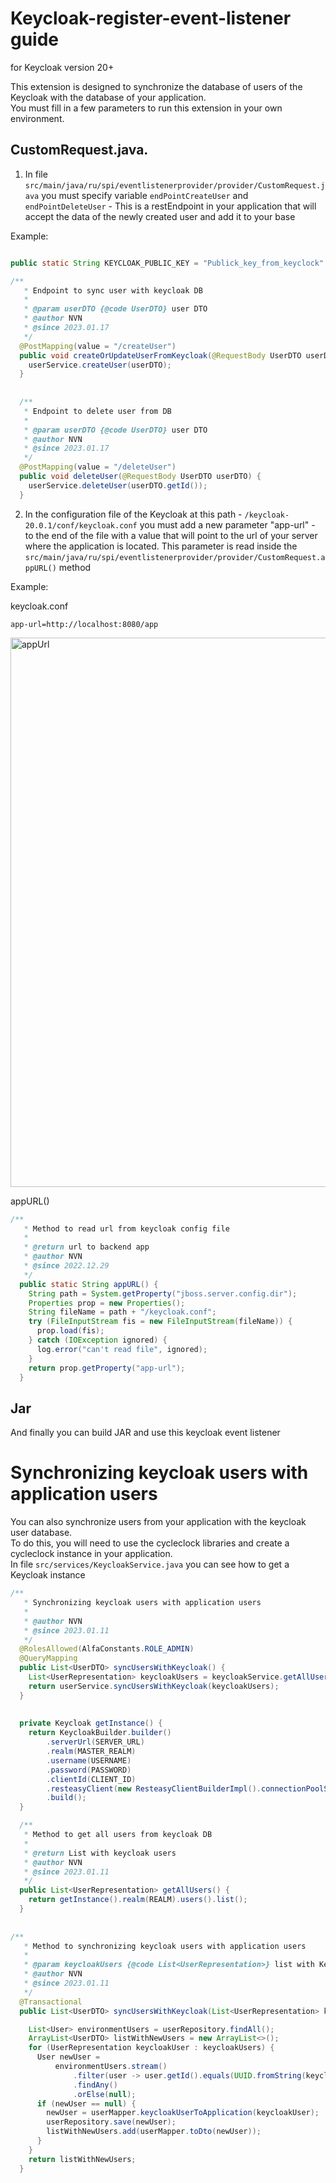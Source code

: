 # Keycloak-register-event-listener guide 
for Keycloak version 20+

This extension is designed to synchronize the database of users of the Keycloak with the database of your application.  
You must fill in a few parameters to run this extension in your own environment.


## CustomRequest.java. 

1. In file `src/main/java/ru/spi/eventlistenerprovider/provider/CustomRequest.java` you must specify variable `endPointCreateUser` and `endPointDeleteUser` - This is a restEndpoint in your application that will accept the data of the newly created user and add it to your base

Example: 

```java

public static String KEYCLOAK_PUBLIC_KEY = "Publick_key_from_keyclock" 

/**
   * Endpoint to sync user with keycloak DB
   *
   * @param userDTO {@code UserDTO} user DTO
   * @author NVN
   * @since 2023.01.17
   */
  @PostMapping(value = "/createUser")
  public void createOrUpdateUserFromKeycloak(@RequestBody UserDTO userDTO) {
    userService.createUser(userDTO);
  }
  
  
  /**
   * Endpoint to delete user from DB
   *
   * @param userDTO {@code UserDTO} user DTO
   * @author NVN
   * @since 2023.01.17
   */
  @PostMapping(value = "/deleteUser")
  public void deleteUser(@RequestBody UserDTO userDTO) {
    userService.deleteUser(userDTO.getId());
  }
```



2. In the configuration file of the Keycloak at this path - `/keycloak-20.0.1/conf/keycloak.conf`  you must add a new parameter "app-url" - to the end of the file with a value that will point to the url of your server where the application is located. This parameter is read inside the `src/main/java/ru/spi/eventlistenerprovider/provider/CustomRequest.appURL()` method

Example: 

keycloak.conf 
```
app-url=http://localhost:8080/app
```

<img width="879" alt="appUrl" src="https://user-images.githubusercontent.com/35899629/211144157-7cd7f0dd-689f-4cca-83fd-7596289b1d22.png">

appURL()
```java
/**
   * Method to read url from keycloak config file
   *
   * @return url to backend app
   * @author NVN
   * @since 2022.12.29
   */
  public static String appURL() {
    String path = System.getProperty("jboss.server.config.dir");
    Properties prop = new Properties();
    String fileName = path + "/keycloak.conf";
    try (FileInputStream fis = new FileInputStream(fileName)) {
      prop.load(fis);
    } catch (IOException ignored) {
      log.error("can't read file", ignored);
    }
    return prop.getProperty("app-url");
  }
```

## Jar 

And finally you can build JAR and use this keycloak event listener

# Synchronizing keycloak users with application users  
You can also synchronize users from your application with the keycloak user database.  
To do this, you will need to use the cycleclock libraries and create a cycleclock instance in your application.  
In file `src/services/KeycloakService.java` you can see how to get a Keycloak instance

```java
/**
   * Synchronizing keycloak users with application users
   *
   * @author NVN
   * @since 2023.01.11
   */
  @RolesAllowed(AlfaConstants.ROLE_ADMIN)
  @QueryMapping
  public List<UserDTO> syncUsersWithKeycloak() {
    List<UserRepresentation> keycloakUsers = keycloakService.getAllUsers();
    return userService.syncUsersWithKeycloak(keycloakUsers);
  }
  
  
  private Keycloak getInstance() {
    return KeycloakBuilder.builder()
        .serverUrl(SERVER_URL)
        .realm(MASTER_REALM)
        .username(USERNAME)
        .password(PASSWORD)
        .clientId(CLIENT_ID)
        .resteasyClient(new ResteasyClientBuilderImpl().connectionPoolSize(10).build())
        .build();
  }

  /**
   * Method to get all users from keycloak DB
   *
   * @return List with keycloak users
   * @author NVN
   * @since 2023.01.11
   */
  public List<UserRepresentation> getAllUsers() {
    return getInstance().realm(REALM).users().list();
  }
  
  
/**
   * Method to synchronizing keycloak users with application users
   *
   * @param keycloakUsers {@code List<UserRepresentation>} list with Keycloak users
   * @author NVN
   * @since 2023.01.11
   */
  @Transactional
  public List<UserDTO> syncUsersWithKeycloak(List<UserRepresentation> keycloakUsers) {

    List<User> environmentUsers = userRepository.findAll();
    ArrayList<UserDTO> listWithNewUsers = new ArrayList<>();
    for (UserRepresentation keycloakUser : keycloakUsers) {
      User newUser =
          environmentUsers.stream()
              .filter(user -> user.getId().equals(UUID.fromString(keycloakUser.getId())))
              .findAny()
              .orElse(null);
      if (newUser == null) {
        newUser = userMapper.keycloakUserToApplication(keycloakUser);
        userRepository.save(newUser);
        listWithNewUsers.add(userMapper.toDto(newUser));
      }
    }
    return listWithNewUsers;
  }  
  
  
  
```


